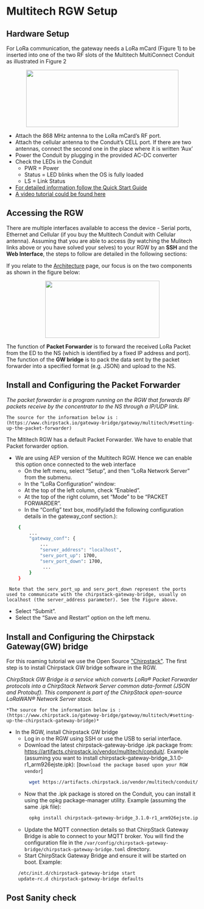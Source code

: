 # Multitech RGW Setup

## Hardware Setup

For LoRa communication, the gateway needs a LoRa mCard (Figure 1) to be inserted into one of the two RF slots of the Multitech MultiConnect Conduit as illustrated in Figure 2

<p align="center">
  <img width="400" height="150" src="https://github.com/sandoche2k/IoTRoam-Tutorial/blob/master/Images/Fig7.png?raw=true">
</p>

 *	Attach the 868 MHz antenna to the LoRa mCard’s RF port.
 *	Attach the cellular antenna to the Conduit’s CELL port. If there are two antennas, connect the second one in the place where it is written ‘Aux’
 *	Power the Conduit by plugging in the provided AC-DC converter
 *	Check the LEDs in the Conduit
    *	PWR = Power
    *	Status = LED blinks when the OS is fully loaded
    *	LS = Link Status
 * [For detailed information follow the Quick Start Guide] 
 * [A video tutorial could be found here] 
 
## Accessing the RGW
 
There are multiple interfaces available to access the device - Serial ports, Ethernet and Cellular (if you buy the Multitech Conduit with Cellular antenna). Assuming that you are able to access (by watching the Mulitech links above or you have  solved your selves) to your RGW by an **SSH** and the **Web Interface**, the steps to follow are detailed in the following sections:

If you relate to the [Architecture] page, our focus is on the two components as shown in the figure below: 

<p align="center">
  <img width="300" height="150" src="https://github.com/sandoche2k/IoTRoam-Tutorial/blob/master/Images/Fig8.png?raw=true">
</p>

The function of **Packet Forwarder** is to forward the received LoRa Packet from the ED to the NS (which is identified by a fixed IP address and port). The function of the **GW bridge** is to pack the data sent by the packet forwarder into a specified format (e.g. JSON) and upload to the NS.

## Install and Configuring the Packet Forwarder

*The packet forwarder is a program running on the RGW that forwards RF packets receive by the concentrator to the NS through a IP/UDP link.*

```The source for the information below is :(https://www.chirpstack.io/gateway-bridge/gateway/multitech/#setting-up-the-packet-forwarder)```

The Mltitech RGW has a default Packet Forwarder. We have to enable that Packet forwarder option. 

 * We are using AEP version of the Multitech RGW. Hence we can enable this option once connected to the web interface 
    *	 On the left menu, select “Setup”, and then “LoRa Network Server” from the submenu.
    *	In the “LoRa Configuration” window:
    *	At the top of the left column, check “Enabled”.
    *	At the top of the right column, set “Mode” to be “PACKET FORWARDER”.
    *	In the “Config” text box, modify/add the following configuration details in the gateway_conf section.):
   ```sh
    {
        ...
        "gateway_conf": {
            ...
            "server_address": "localhost",
            "serv_port_up": 1700,
            "serv_port_down": 1700,
             ... 
        }
    }
   ```    
``` Note that the serv_port_up and serv_port_down represent the ports used to communicate with the chirpstack-gateway-bridge, usually on localhost (the server_address parameter). See the Figure above.```
 * Select “Submit”.
 * Select the “Save and Restart” option on the left menu.

## Install and Configuring the  Chirpstack Gateway(GW) bridge
  
For this roaming tutorial we use the Open Source ["Chirpstack"]. The first step is to install Chirpstack GW bridge software in the RGW.
 
*ChirpStack GW Bridge is a service which converts LoRa® Packet Forwarder protocols into a ChirpStack Network Server common data-format (JSON and Protobuf). This component is part of the ChirpStack open-source LoRaWAN® Network Server stack.*

```*The source for the information below is : (https://www.chirpstack.io/gateway-bridge/gateway/multitech/#setting-up-the-chirpstack-gateway-bridge)*```

 * In the RGW, install Chirpstack GW bridge
    * Log in o the RGW using SSH or use the USB to serial interface.
    * Download the latest chirpstack-gateway-bridge .ipk package from: https://artifacts.chirpstack.io/vendor/multitech/conduit/. Example (assuming you want to install chirpstack-gateway-bridge_3.1.0-r1_arm926ejste.ipk): [```Download the package based upon your RGW vendor```]
     ```sh
          wget https://artifacts.chirpstack.io/vendor/multitech/conduit/chirpstack-gateway-bridge_3.1.0-r1_arm926ejste.ipk 
     ```
    * Now that the .ipk package is stored on the Conduit, you can install it using the opkg package-manager utility. Example (assuming the same .ipk file):
     ```sh
          opkg install chirpstack-gateway-bridge_3.1.0-r1_arm926ejste.ipk
     ```
    * Update the MQTT connection details so that ChirpStack Gateway Bridge is able to connect to your MQTT broker. You will find the configuration file in the ```/var/config/chirpstack-gateway-bridge/chirpstack-gateway-bridge.toml``` directory.
    * Start ChirpStack Gateway Bridge and ensure it will be started on boot. Example:
     ```sh
      /etc/init.d/chirpstack-gateway-bridge start
      update-rc.d chirpstack-gateway-bridge defaults
     ```

## Post Sanity check




[For detailed information follow the Quick Start Guide]: https://www.multitech.com/documents/publications/quick-start-guides/82101452L-Conduit-Quick-Start.pdf 
[A video tutorial could be found here]: https://www.multitech.net/developer/software/lora/getting-started-with-lora-conduit-aep/
["Chirpstack"]: https://www.chirpstack.io
[Architecture]: https://github.com/sandoche2k/IoTRoam-Tutorial/blob/master/Architecture.md
